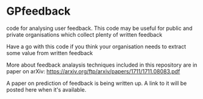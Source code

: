 # GPfeedback
code for analysing user feedback. This code may be useful for public and private organisations which collect plenty of written feedback

Have a go with this code if you think your organisation needs to extract some value from written feedback



More about feedback analaysis techniques included in this repository are in paper on arXiv: https://arxiv.org/ftp/arxiv/papers/1711/1711.08083.pdf

A paper on prediction of feedback is being written up. A link to it will be posted here when it's available.
